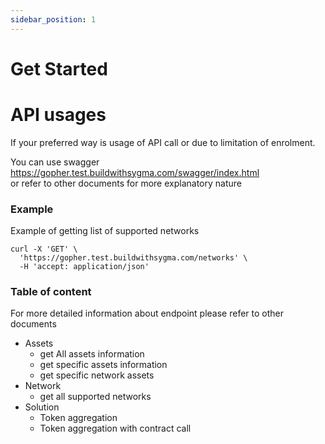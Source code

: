 ```yaml
---
sidebar_position: 1
---
```


# Get Started

# API usages

If your preferred way is usage of API call or due to limitation of enrolment.

You can use swagger https://gopher.test.buildwithsygma.com/swagger/index.html  
or refer to other documents for more explanatory nature

### Example

Example of getting list of supported networks

```shell
curl -X 'GET' \
  'https://gopher.test.buildwithsygma.com/networks' \
  -H 'accept: application/json'
```

### Table of content

For more detailed information about endpoint please refer to other documents

* Assets
  * get All assets information
  * get specific assets information
  * get specific network assets
* Network
  * get all supported networks
* Solution
  * Token aggregation
  * Token aggregation with contract call